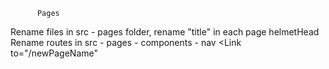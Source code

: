 
          Pages
Rename files in src - pages folder, rename "title" in each page helmetHead
Rename routes in src - pages - components - nav <Link to="/newPageName" 

